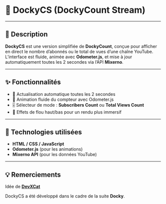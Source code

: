 # 🧮 DockyCS (DockyCount Stream)

---

## 📖 Description

**DockyCS** est une version simplifiée de **DockyCount**, conçue pour afficher en direct le nombre d’abonnés ou le total de vues d’une chaîne YouTube.
L’interface est fluide, animée avec **Odometer.js**, et mise à jour automatiquement toutes les 2 secondes via l’API **Mixerno**.

---

## ✨ Fonctionnalités

* 🔁 Actualisation automatique toutes les 2 secondes
* 🔢 Animation fluide du compteur avec Odometer.js
* 🎚️ Sélecteur de mode : **Subscribers Count** ou **Total Views Count**
* 💨 Effets de flou haut/bas pour un rendu plus immersif

---

## 🧰 Technologies utilisées

* **HTML / CSS / JavaScript**
* **Odometer.js** (pour les animations)
* **Mixerno API** (pour les données YouTube)

---

## 💡 Remerciements

Idée de **[DevXCat](https://github.com/DevXCat)**

DockyCS a été développé dans le cadre de la suite **Docky**.
